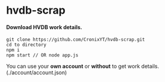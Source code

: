 # hvdb-scrap

#### Download HVDB work details.

```
git clone https://github.com/CronixYT/hvdb-scrap.git
cd to directory
npm i
npm start // OR node app.js
```

You can use your **own account** or **without** to get work details. (./account/account.json)

